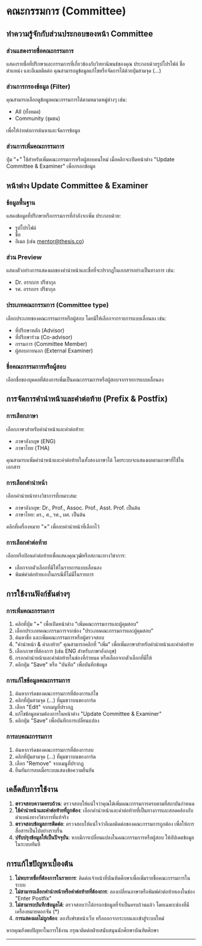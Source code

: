 # คณะกรรมการ (Committee)

## ทำความรู้จักกับส่วนประกอบของหน้า Committee

### ส่วนแสดงรายชื่อคณะกรรมการ
แสดงรายชื่อที่ปรึกษาและกรรมการที่เกี่ยวข้องกับวิทยานิพนธ์ของคุณ ประกอบด้วยรูปโปรไฟล์ ชื่อ ตำแหน่ง และอีเมลติดต่อ คุณสามารถดูข้อมูลแก้ไขหรือจัดการได้ด้วยปุ่มสามจุด (...)

### ส่วนการกรองข้อมูล (Filter)
คุณสามารถเลือกดูข้อมูลคณะกรรมการได้ตามหมวดหมู่ต่างๆ เช่น:
- All (ทั้งหมด)
- Community (ชุมชน)

เพื่อให้ง่ายต่อการค้นหาและจัดการข้อมูล

### ส่วนการเพิ่มคณะกรรมการ
ปุ่ม "+" ใช้สำหรับเพิ่มคณะกรรมการหรือผู้สอบคนใหม่ เมื่อคลิกจะเปิดหน้าต่าง "Update Committee & Examiner" เพื่อกรอกข้อมูล

## หน้าต่าง Update Committee & Examiner

### ข้อมูลพื้นฐาน
แสดงข้อมูลที่ปรึกษาหรือกรรมการที่กำลังจะเพิ่ม ประกอบด้วย:
- รูปโปรไฟล์
- ชื่อ
- อีเมล (เช่น mentor@thesis.co)

### ส่วน Preview
แสดงตัวอย่างการแสดงผลของคำนำหน้าและชื่อที่จะปรากฏในเอกสารอย่างเป็นทางการ เช่น:
- Dr. อรรถกร ปรีชากุล
- รศ. อรรถกร ปรีชากุล

### ประเภทคณะกรรมการ (Committee type)
เลือกประเภทของคณะกรรมการหรือผู้สอบ โดยมีให้เลือกจากรายการแบบเลื่อนลง เช่น:
- ที่ปรึกษาหลัก (Advisor)
- ที่ปรึกษาร่วม (Co-advisor)
- กรรมการ (Committee Member)
- ผู้สอบภายนอก (External Examiner)

### ชื่อคณะกรรมการหรือผู้สอบ
เลือกชื่อของบุคคลที่ต้องการเพิ่มเป็นคณะกรรมการหรือผู้สอบจากรายการแบบเลื่อนลง

## การจัดการคำนำหน้าและคำต่อท้าย (Prefix & Postfix)

### การเลือกภาษา
เลือกภาษาสำหรับคำนำหน้าและคำต่อท้าย:
- ภาษาอังกฤษ (ENG)
- ภาษาไทย (THA)

คุณสามารถเพิ่มคำนำหน้าและคำต่อท้ายในทั้งสองภาษาได้ โดยระบบจะแสดงผลตามภาษาที่ใช้ในเอกสาร

### การเลือกคำนำหน้า
เลือกคำนำหน้าทางวิชาการที่เหมาะสม:
- ภาษาอังกฤษ: Dr., Prof., Assoc. Prof., Asst. Prof. เป็นต้น
- ภาษาไทย: ดร., ศ., รศ., ผศ. เป็นต้น

คลิกที่เครื่องหมาย "×" เพื่อลบคำนำหน้าที่เลือกไว้

### การเลือกคำต่อท้าย
เลือกหรือป้อนคำต่อท้ายเพื่อแสดงคุณวุฒิหรือสถานะทางวิชาการ:
- เลือกจากตัวเลือกที่มีให้ในรายการแบบเลื่อนลง
- พิมพ์คำต่อท้ายเองในกรณีที่ไม่มีในรายการ

## การใช้งานฟังก์ชันต่างๆ

### การเพิ่มคณะกรรมการ
1. คลิกที่ปุ่ม "+" เพื่อเปิดหน้าต่าง "เพิ่มคณะกรรมการและผู้คุมสอบ"
2. เลือกประเภทคณะกรรมการจากช่อง "ประเภทคณะกรรมการและผู้คุมสอบ"
3. ค้นหาชื่อ และเพิ่มคณะกรรมการหรือผู้ตรวจสอบ
4. "คำนำหน้า & คำลงท้าย" คุณสามารถคลิกที่ "เพิ่ม" เพื่อเพิ่มภาษาสำหรับคำนำหน้าและคำต่อท้าย
5. เลือกภาษาที่ต้องการ (เช่น ENG สำหรับภาษาอังกฤษ)
6. กรอกคำนำหน้าและคำต่อท้ายในช่องที่กำหนด หรือเลือกจากตัวเลือกที่มีให้
7. คลิกปุ่ม "Save" หรือ "บันทึก" เพื่อบันทึกข้อมูล

### การแก้ไขข้อมูลคณะกรรมการ
1. ค้นหาการ์ดของคณะกรรมการที่ต้องการแก้ไข
2. คลิกที่ปุ่มสามจุด (...) ที่มุมขวาบนของการ์ด
3. เลือก "Edit" จากเมนูที่ปรากฏ
4. แก้ไขข้อมูลตามต้องการในหน้าต่าง "Update Committee & Examiner"
5. คลิกปุ่ม "Save" เพื่อบันทึกการเปลี่ยนแปลง

### การลบคณะกรรมการ
1. ค้นหาการ์ดของคณะกรรมการที่ต้องการลบ
2. คลิกที่ปุ่มสามจุด (...) ที่มุมขวาบนของการ์ด
3. เลือก "Remove" จากเมนูที่ปรากฏ
4. ยืนยันการลบเมื่อระบบแสดงข้อความยืนยัน

## เคล็ดลับการใช้งาน

1. **ตรวจสอบความครบถ้วน**: ตรวจสอบให้แน่ใจว่าคุณได้เพิ่มคณะกรรมการครบตามที่สถาบันกำหนด
2. **ใช้คำนำหน้าและคำต่อท้ายที่ถูกต้อง**: เลือกคำนำหน้าและคำต่อท้ายที่เป็นทางการและสอดคล้องกับตำแหน่งทางวิชาการที่แท้จริง
3. **ตรวจสอบข้อมูลการติดต่อ**: ตรวจสอบให้แน่ใจว่าอีเมลติดต่อของคณะกรรมการถูกต้อง เพื่อให้การสื่อสารเป็นไปอย่างราบรื่น
4. **ปรับปรุงข้อมูลให้เป็นปัจจุบัน**: หากมีการเปลี่ยนแปลงในคณะกรรมการหรือผู้สอบ ให้อัปเดตข้อมูลในระบบทันที

## การแก้ไขปัญหาเบื้องต้น

1. **ไม่พบรายชื่อที่ต้องการในรายการ**: ติดต่อเจ้าหน้าที่บัณฑิตศึกษาเพื่อเพิ่มรายชื่อคณะกรรมการในระบบ
2. **ไม่สามารถเลือกคำนำหน้าหรือคำต่อท้ายที่ต้องการ**: ลองเปลี่ยนภาษาหรือพิมพ์คำต่อท้ายเองในช่อง "Enter Postfix"
3. **ไม่สามารถบันทึกข้อมูลได้**: ตรวจสอบว่าได้กรอกข้อมูลที่จำเป็นครบถ้วนแล้ว โดยเฉพาะช่องที่มีเครื่องหมายดอกจัน (*)
4. **การแสดงผลไม่ถูกต้อง**: ลองรีเฟรชหน้าเว็บ หรือออกจากระบบและเข้าสู่ระบบใหม่

หากคุณยังพบปัญหาในการใช้งาน กรุณาติดต่อฝ่ายสนับสนุนนักศึกษาบัณฑิตศึกษา

---
